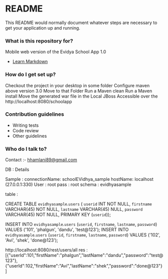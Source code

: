 # README #

This README would normally document whatever steps are necessary to get your application up and running.

### What is this repository for? ###

Mobile web version of the Evidya School App
1.0
* [Learn Markdown](https://bitbucket.org/tutorials/markdowndemo)

### How do I get set up? ###

Checkout the project in your desktop in some folder 
Configure maven above version 3.0
Move to that Folder 
Run a Maven clean 
Run a Maven install
Move the generated war file in the Local JBoss
Accessible over the http://localhost:8080/schoolapp

### Contribution guidelines ###

* Writing tests
* Code review
* Other guidelines

### Who do I talk to? ###

Contact :- hhamlani89@gmail.com


DB : Details

Sample :
connectionName: schoolEVidhya_sample
hostName: localhost (27.0.0.1:330)
User : root
pass : root
schema : evidhyasample

table : 

CREATE TABLE `evidhyasample`.`users` (
  `userid` INT NOT NULL,
  `firstname` VARCHAR(45) NOT NULL,
  `lastname` VARCHAR(45) NULL,
  `password` VARCHAR(45) NOT NULL,
  PRIMARY KEY (`userid`));
  
  INSERT INTO `evidhyasample`.`users` (`userid`, `firstname`, `lastname`, `password`) VALUES ('101', 'phalgun', 'dandu', 'test@123');
INSERT INTO `evidhyasample`.`users` (`userid`, `firstname`, `lastname`, `password`) VALUES ('102', 'Avi', 'shek', 'done@123');


http://localhost:8080/rest/users/all 
res : [{"userId":101,"firstName":"phalgun","lastName":"dandu","password":"test@123"},{"userId":102,"firstName":"Avi","lastName":"shek","password":"done@123"}]
